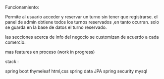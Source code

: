 Funcionamiento:

Permite al usuario acceder y reservar un turno sin tener que registrarse.
el panel de admin obtiene todos los turnos reservados ,en tanto ocurran.
solo se guarda en la base de datos el turno reservado.

las secciones acerca de info del negocio se customizan de acuerdo a cada comercio.

mas features en proceso (work in progress)

stack : 

spring boot
thymeleaf
html,css
spring data JPA
spring security
mysql
